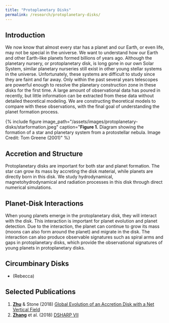 ```yaml
---
title: "Protoplanetary Disks"
permalink: /research/protoplanetary-disks/
---
```

## Introduction
We now know that almost every star has a planet and our Earth, or even life, may not be special in the universe. We want to understand how our Earth and other Earth-like planets formed billions of years ago. Although the planetary nursery, or protoplanetary disk, is long gone in our own Solar System, similar planetary nurseries still exist in other young stellar systems in the universe. Unfortunately, these systems are difficult to study since they are faint and far away. Only within the past several years telescopes are powerful enough to resolve the planetary construction zone in these disks for the first time. A large amount of observational data has poured in recently, but little information can be extracted from these data without detailed theoretical modeling. We are constructing theoretical models to compare with these observations, with the final goal of understanding the planet formation process.

{% include figure image_path="/assets/images/protoplanetary-disks/starformation.jpeg" caption="**Figure 1.** Diagram showing the formation of a star and planetary system from a protostellar nebula. Image Credit: Tom Greene (2001)" %}

## Accretion and Structure
Protoplanetary disks are important for both star and planet formation. The star can grow its mass by accreting the disk material, while planets are directly born in this disk. We study hydrodynamical, magnetohydrodynamical and radiation processes in this disk through direct numerical simulations.

## Planet-Disk Interactions
When young planets emerge in the protoplanetary disk, they will interact with the disk. This interaction is important for planet evolution and planet detection. Due to the interaction, the planet can continue to grow its mass (moons can also form around the planet) and migrate in the disk. The interaction can also produce observable signatures such as spiral arms and gaps in protoplanetary disks, which provide the observational signatures of young planets in protoplanetary disks.

## Circumbinary Disks
- (Rebecca)

##  Selected Publications

1. [**Zhu**](/team/zhaohuan-zhu/) & Stone (2018) [Global Evolution of an Accretion Disk with a Net Vertical Field](https://ui.adsabs.harvard.edu/abs/2018ApJ...857...34Z/abstract)
2. [**Zhang**](/team/shangjia-zhang/) et al. (2018) [DSHARP VII](https://ui.adsabs.harvard.edu/abs/2018ApJ...869L..47Z/abstract)
